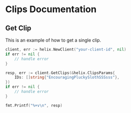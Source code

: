 # Clips Documentation

## Get Clip

This is an example of how to get a single clip.

```go
client, err := helix.NewClient("your-client-id", nil)
if err != nil {
    // handle error
}

resp, err := client.GetClips(&helix.ClipsParams{
    IDs: []string{"EncouragingPluckySlothSSSsss"},
})
if err != nil {
    // handle error
}

fmt.Printf("%+v\n", resp)
```
